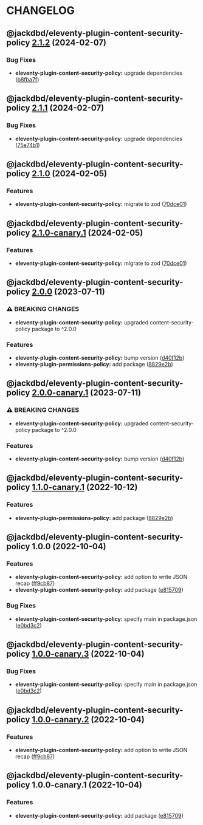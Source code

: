 # CHANGELOG

## @jackdbd/eleventy-plugin-content-security-policy [2.1.2](https://github.com/jackdbd/undici/compare/@jackdbd/eleventy-plugin-content-security-policy@2.1.1...@jackdbd/eleventy-plugin-content-security-policy@2.1.2) (2024-02-07)


### Bug Fixes

* **eleventy-plugin-content-security-policy:** upgrade dependencies ([b8fba7f](https://github.com/jackdbd/undici/commit/b8fba7f81336edf2e2f7ee822334e999fc53c26e))

## @jackdbd/eleventy-plugin-content-security-policy [2.1.1](https://github.com/jackdbd/undici/compare/@jackdbd/eleventy-plugin-content-security-policy@2.1.0...@jackdbd/eleventy-plugin-content-security-policy@2.1.1) (2024-02-07)


### Bug Fixes

* **eleventy-plugin-content-security-policy:** upgrade dependencies ([75e74b1](https://github.com/jackdbd/undici/commit/75e74b1c7ab8185b17d8d52fc7c92d18dc6c12ee))

## @jackdbd/eleventy-plugin-content-security-policy [2.1.0](https://github.com/jackdbd/undici/compare/@jackdbd/eleventy-plugin-content-security-policy@2.0.0...@jackdbd/eleventy-plugin-content-security-policy@2.1.0) (2024-02-05)


### Features

* **eleventy-plugin-content-security-policy:** migrate to zod ([70dce01](https://github.com/jackdbd/undici/commit/70dce01715f36a4070d491444f50e3ccdb70fad1))

## @jackdbd/eleventy-plugin-content-security-policy [2.1.0-canary.1](https://github.com/jackdbd/undici/compare/@jackdbd/eleventy-plugin-content-security-policy@2.0.0...@jackdbd/eleventy-plugin-content-security-policy@2.1.0-canary.1) (2024-02-05)


### Features

* **eleventy-plugin-content-security-policy:** migrate to zod ([70dce01](https://github.com/jackdbd/undici/commit/70dce01715f36a4070d491444f50e3ccdb70fad1))

## @jackdbd/eleventy-plugin-content-security-policy [2.0.0](https://github.com/jackdbd/undici/compare/@jackdbd/eleventy-plugin-content-security-policy@1.0.0...@jackdbd/eleventy-plugin-content-security-policy@2.0.0) (2023-07-11)


### ⚠ BREAKING CHANGES

* **eleventy-plugin-content-security-policy:** upgraded content-security-policy package to ^2.0.0

### Features

* **eleventy-plugin-content-security-policy:** bump version ([d40f12b](https://github.com/jackdbd/undici/commit/d40f12b5e47ba9d836545f52fd5a1b391c0f2505))
* **eleventy-plugin-permissions-policy:** add package ([8829e2b](https://github.com/jackdbd/undici/commit/8829e2b8c66a82a9d1e96db4b52b15c08f15c638))

## @jackdbd/eleventy-plugin-content-security-policy [2.0.0-canary.1](https://github.com/jackdbd/undici/compare/@jackdbd/eleventy-plugin-content-security-policy@1.1.0-canary.1...@jackdbd/eleventy-plugin-content-security-policy@2.0.0-canary.1) (2023-07-11)


### ⚠ BREAKING CHANGES

* **eleventy-plugin-content-security-policy:** upgraded content-security-policy package to ^2.0.0

### Features

* **eleventy-plugin-content-security-policy:** bump version ([d40f12b](https://github.com/jackdbd/undici/commit/d40f12b5e47ba9d836545f52fd5a1b391c0f2505))

## @jackdbd/eleventy-plugin-content-security-policy [1.1.0-canary.1](https://github.com/jackdbd/undici/compare/@jackdbd/eleventy-plugin-content-security-policy@1.0.0...@jackdbd/eleventy-plugin-content-security-policy@1.1.0-canary.1) (2022-10-12)


### Features

* **eleventy-plugin-permissions-policy:** add package ([8829e2b](https://github.com/jackdbd/undici/commit/8829e2b8c66a82a9d1e96db4b52b15c08f15c638))

## @jackdbd/eleventy-plugin-content-security-policy 1.0.0 (2022-10-04)


### Features

* **eleventy-plugin-content-security-policy:** add option to write JSON recap ([ff9cb87](https://github.com/jackdbd/undici/commit/ff9cb87ce329e200f098244213e05983b0a43ed3))
* **eleventy-plugin-content-security-policy:** add package ([e815709](https://github.com/jackdbd/undici/commit/e815709db7cf5c30794aad169051f517141e2327))


### Bug Fixes

* **eleventy-plugin-content-security-policy:** specify main in package.json ([e0bd3c2](https://github.com/jackdbd/undici/commit/e0bd3c2b19c0763e324348c194230dc6f4cea252))

## @jackdbd/eleventy-plugin-content-security-policy [1.0.0-canary.3](https://github.com/jackdbd/undici/compare/@jackdbd/eleventy-plugin-content-security-policy@1.0.0-canary.2...@jackdbd/eleventy-plugin-content-security-policy@1.0.0-canary.3) (2022-10-04)


### Bug Fixes

* **eleventy-plugin-content-security-policy:** specify main in package.json ([e0bd3c2](https://github.com/jackdbd/undici/commit/e0bd3c2b19c0763e324348c194230dc6f4cea252))

## @jackdbd/eleventy-plugin-content-security-policy [1.0.0-canary.2](https://github.com/jackdbd/undici/compare/@jackdbd/eleventy-plugin-content-security-policy@1.0.0-canary.1...@jackdbd/eleventy-plugin-content-security-policy@1.0.0-canary.2) (2022-10-04)


### Features

* **eleventy-plugin-content-security-policy:** add option to write JSON recap ([ff9cb87](https://github.com/jackdbd/undici/commit/ff9cb87ce329e200f098244213e05983b0a43ed3))

## @jackdbd/eleventy-plugin-content-security-policy 1.0.0-canary.1 (2022-10-04)


### Features

* **eleventy-plugin-content-security-policy:** add package ([e815709](https://github.com/jackdbd/undici/commit/e815709db7cf5c30794aad169051f517141e2327))
